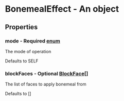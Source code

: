 

# BonemealEffect - An object



## Properties



### mode - Required [enum](enum)



 The mode of operation



Defaults to SELF



### blockFaces - Optional [BlockFace[]](BlockFace[])



 The list of faces to apply bonemeal from



Defaults to []

